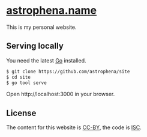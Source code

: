 <!--
© 2025 Ilya Mateyko. All rights reserved.
Use of this source code is governed by the CC-BY-SA
license that can be found in the LICENSE.md file.
-->

# [astrophena.name](https://astrophena.name)

This is my personal website.

## Serving locally

You need the latest [Go] installed.

```sh
$ git clone https://github.com/astrophena/site
$ cd site
$ go tool serve
```

Open http://localhost:3000 in your browser.

## License

The content for this website is
[CC-BY](https://creativecommons.org/licenses/by/4.0/), the code is
[ISC](https://opensource.org/licenses/ISC).

[go]: https://go.dev
